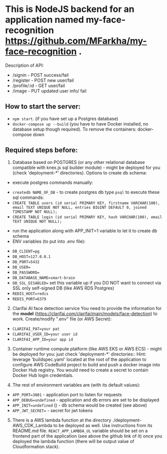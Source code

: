 # This is NodeJS backend for an application named **my-face-recognition** https://github.com/MFarkha/my-face-recognition .
Description of API:
- /signin - POST success/fail
- /register - POST new user/fail
- /profile/:id - GET user/fail
- /image - PUT  updated user info/ fail

## How to start the server:
- `npm start`. (if you have set up a Postgres database)
- `docker-compose up --build` (you have to have Docker installed, no database setup though required). To remove the containers: docker-compose down

## Required steps before:
1. Database based on POSTGRES (or any other relational database compatible with knex.js sql builder module) - might be deployed for you (check 'deployment-*' directories).
Options to create db schema:
- execute postgres commands manually:
* `createdb NAME_OF_DB` - to create postgres db
type `psql` to execute these sql commands:
* `CREATE TABLE users (id serial PRIMARY KEY, firstname VARCHAR(100), email TEXT UNIQUE NOT NULL, entries BIGINT DEFAULT 0, joined TIMESTAMP NOT NULL);`
* `CREATE TABLE login (id serial PRIMARY KEY, hash VARCHAR(100), email TEXT UNIQUE NOT NULL);`
- run the application along with APP_INIT=1 variable to let it to create db schema
- ENV variables (to put into .env file):
* `DB_CLIENT=pg`
* `DB_HOST=127.0.0.1`
* `DB_PORT=5432`
* `DB_USER=`
* `DB_PASSWORD=`
* `DB_DATABASE_NAME=smart-brain`
* `DB_SSL_DISABLED=` set this variable up if you DO NOT want to connect via SSL only self-signed DB (like AWS RDS Postgres)
* `REDIS_HOST=redis`
* `REDIS_PORT=6379`

2. Clarifai AI face detection service
You need to provide the information for the **model** (https://clarifai.com/clarifai/main/models/face-detection) to work.
Create/modify ".env" file (or AWS Secret):
* `CLARIFAI_PAT=your pat`
* `CLARIFAI_USER_ID=your user id`
* `CLARIFAI_APP_ID=your app id`

3. Container runtime compute platform (like AWS EKS or AWS ECS) - might be deployed for you: just check 'deployment-*' directories::
Hint: leverage 'buildspec.yaml' located at the root of the application to configure AWS CodeBuild project to build and push a docker image into Docker Hub registry. You would need to create a secret to contain Docker Hub login credentials.

4. The rest of environment variables are (with its default values):
* `APP_PORT=3001` - application port to listen for requests
* `APP_DEBUG=undefined` - application and db errors are set to be displayed
* `APP_INIT=undefined` () - db schema would be created (see above)
* `APP_JWT_SECRET=` - secret for jwt tokens

5. There is a AWS lambda function at the directory ./deployment-AWS_CDK_Lambda to be deployed as well.
Use instructions from its README.md file. `REACT_APP_LAMBDA_UL` variable should be set on a frontend part of the application (see above the github link of it) once you deployed the lambda function (there will be output value of Cloudformation stack).